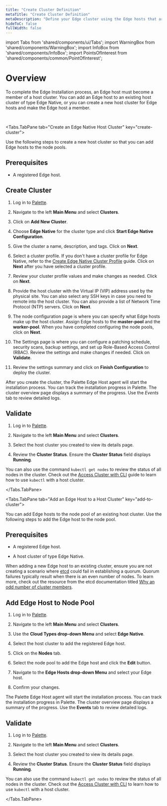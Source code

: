 ```yaml
---
title: "Create Cluster Definition"
metaTitle: "Create Cluster Definition"
metaDescription: "Define your Edge cluster using the Edge hosts that are registered and available."
hideToC: false
fullWidth: false
---
```


import Tabs from 'shared/components/ui/Tabs';
import WarningBox from 'shared/components/WarningBox';
import InfoBox from 'shared/components/InfoBox';
import PointsOfInterest from 'shared/components/common/PointOfInterest';

# Overview

To complete the Edge Installation process, an Edge host must become a member of a host cluster. You can add an Edge host to an existing host cluster of type Edge Native, or you can create a new host cluster for Edge hosts and make the Edge host a member.


<br />

<Tabs>

<Tabs.TabPane tab="Create an Edge Native Host Cluster" key="create-cluster">


Use the following steps to create a new host cluster so that you can add Edge hosts to the node pools.

## Prerequisites

- A registered Edge host.

## Create Cluster

1. Log in to [Palette](https://console.spectrocloud.com).


2. Navigate to the left **Main Menu** and select **Clusters**.


3. Click on **Add New Cluster**.


4. Choose **Edge Native** for the cluster type and click **Start Edge Native Configuration**.


5. Give the cluster a name, description, and tags. Click on **Next**.


6. Select a cluster profile. If you don't have a cluster profile for Edge Native, refer to the [Create Edge Native Cluster Profile](/clusters/edge/site-deployment/model-profile#createedgenativeclusterprofile) guide. Click on **Next** after you have selected a cluster profile.

7. Review your cluster profile values and make changes as needed. Click on **Next**.


8. Provide the host cluster with the Virtual IP (VIP) address used by the physical site. You can also select any SSH keys in case you need to remote into the host cluster. You can also provide a list of Network Time Protocol (NTP) servers. Click on **Next**.


9. The node configuration page is where you can specify what Edge hosts make up the host cluster. Assign Edge hosts to the **master-pool** and the **worker-pool**. When you have completed configuring the node pools, click on **Next**.


10. The Settings page is where you can configure a patching schedule, security scans, backup settings, and set up Role-Based Access Control (RBAC). Review the settings and make changes if needed. Click on **Validate**.


11. Review the settings summary and click on **Finish Configuration** to deploy the cluster.

After you create the cluster, the Palette Edge Host agent will start the installation process. You can track the installation progress in Palette. The cluster overview page displays a summary of the progress. Use the *Events* tab to review detailed logs.

## Validate

1. Log in to [Palette](https://console.spectrocloud.com).


2. Navigate to the left **Main Menu** and select **Clusters**.


3. Select the host cluster you created to view its details page.


4. Review the **Cluster Status**. Ensure the **Cluster Status** field displays **Running**.

You can also use the command `kubectl get nodes` to review the status of all nodes in the cluster. Check out the [Access Cluster with CLI](/clusters/cluster-management/palette-webctl#overview) guide to learn how to use `kubectl` with a host cluster.

</Tabs.TabPane>


<Tabs.TabPane tab="Add an Edge Host to a Host Cluster" key="add-to-cluster">

You can add Edge hosts to the node pool of an existing host cluster. Use the following steps to add the Edge host to the node pool.

## Prerequisites

- A registered Edge host.

- A host cluster of type Edge Native.

<WarningBox>

When adding a new Edge host to an existing cluster, ensure you are not creating a scenario where [etcd](https://etcd.io/) could fail in establishing a quorum. Quorum failures typically result when there is an even number of nodes.
To learn more, check out the resource from the etcd documentation titled [Why an odd number of cluster members](https://etcd.io/docs/v3.3/faq/#why-an-odd-number-of-cluster-members).

</WarningBox>

## Add Edge Host to Node Pool

1. Log in to [Palette](https://console.spectrocloud.com).


2. Navigate to the left **Main Menu** and select **Clusters**.


3. Use the **Cloud Types drop-down Menu** and select **Edge Native**.


4. Select the host cluster to add the registered Edge host.


5. Click on the **Nodes** tab.


6. Select the node pool to add the Edge host and click the **Edit** button.


7. Navigate to the **Edge Hosts drop-down Menu** and select your Edge host.


8. Confirm your changes.

The Palette Edge Host agent will start the installation process. You can track the installation progress in Palette. The cluster overview page displays a summary of the progress. Use the **Events** tab to review detailed logs.

## Validate

1. Log in to [Palette](https://console.spectrocloud.com).


2. Navigate to the left **Main Menu** and select **Clusters**.


3. Select the host cluster you created to view its details page.


4. Review the **Cluster Status**. Ensure the **Cluster Status** field displays **Running**.

You can also use the command `kubectl get nodes` to review the status of all nodes in the cluster. Check out the [Access Cluster with CLI](/clusters/cluster-management/palette-webctl#overview) to learn how to use `kubectl` with a host cluster.


</Tabs.TabPane>

</Tabs>


<br />


